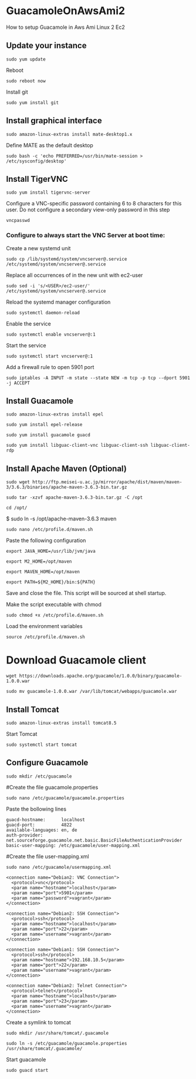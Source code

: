 # GuacamoleOnAwsAmi2
How to setup Guacamole in Aws Ami Linux 2 Ec2

## Update your instance

`sudo yum update`

Reboot

`sudo reboot now`

Install git

`sudo yum install git`

## Install graphical interface
`sudo amazon-linux-extras install mate-desktop1.x`

Define MATE as the default desktop

`sudo bash -c 'echo PREFERRED=/usr/bin/mate-session > /etc/sysconfig/desktop'`

## Install TigerVNC
`sudo yum install tigervnc-server`

Configure a VNC-specific password containing 6 to 8 characters for this user. Do not configure a secondary view-only password in this step

`vncpasswd`

### Configure to always start the VNC Server at boot time:

Create a new systemd unit

`sudo cp /lib/systemd/system/vncserver@.service /etc/systemd/system/vncserver@.service`

Replace all occurrences of <USER> in the new unit with ec2-user

`sudo sed -i 's/<USER>/ec2-user/' /etc/systemd/system/vncserver@.service`

Reload the systemd manager configuration

`sudo systemctl daemon-reload`

Enable the service

`sudo systemctl enable vncserver@:1`

Start the service

`sudo systemctl start vncserver@:1`

Add a firewall rule to open 5901 port

`sudo iptables -A INPUT -m state --state NEW -m tcp -p tcp --dport 5901 -j ACCEPT`
## Install Guacamole

`sudo amazon-linux-extras install epel`

`sudo yum install epel-release`

`sudo yum install guacamole guacd`

`sudo yum install libguac-client-vnc libguac-client-ssh libguac-client-rdp`

## Install Apache Maven (Optional)

`sudo wget http://ftp.meisei-u.ac.jp/mirror/apache/dist/maven/maven-3/3.6.3/binaries/apache-maven-3.6.3-bin.tar.gz`

`sudo tar -xzvf apache-maven-3.6.3-bin.tar.gz -C /opt`

`cd /opt/`

$ sudo ln -s /opt/apache-maven-3.6.3 maven

`sudo nano /etc/profile.d/maven.sh`

Paste the following configuration

`export JAVA_HOME=/usr/lib/jvm/java`

`export M2_HOME=/opt/maven`

`export MAVEN_HOME=/opt/maven`

`export PATH=${M2_HOME}/bin:${PATH}`

Save and close the file. This script will be sourced at shell startup.

Make the script executable with chmod

`sudo chmod +x /etc/profile.d/maven.sh`

Load the environment variables

`source /etc/profile.d/maven.sh`

# Download Guacamole client

`wget https://downloads.apache.org/guacamole/1.0.0/binary/guacamole-1.0.0.war`

`sudo mv guacamole-1.0.0.war /var/lib/tomcat/webapps/guacamole.war`

## Install Tomcat

`sudo amazon-linux-extras install tomcat8.5`

Start Tomcat

`sudo systemctl start tomcat`

## Configure Guacamole

`sudo mkdir /etc/guacamole`

#Create the file guacamole.properties

`sudo nano /etc/guacamole/guacamole.properties`

Paste the bollowing lines

```# Hostname and port of guacamole proxy
guacd-hostname:      localhost
guacd-port:          4822
available-languages: en, de
auth-provider: net.sourceforge.guacamole.net.basic.BasicFileAuthenticationProvider
basic-user-mapping: /etc/guacamole/user-mapping.xml
```

#Create the file user-mapping.xml

`sudo nano /etc/guacamole/usermapping.xml`

  <authorize username="USERNAME" password="PASSWORD">
    <!--
    <connection name="Debian2: RDP Connection">
      <protocol>rdp</protocol>
      <param name="hostname">localhost</param>
      <param name="port">3389</param>
    </connection>
    -->
 
    <connection name="Debian2: VNC Connection">
      <protocol>vnc</protocol>
      <param name="hostname">localhost</param>
      <param name="port">5901</param>
      <param name="password">vagrant</param>
    </connection>
 
    <connection name="Debian2: SSH Connection">
      <protocol>ssh</protocol>
      <param name="hostname">localhost</param>
      <param name="port">22</param>
      <param name="username">vagrant</param>
    </connection>
 
    <connection name="Debian1: SSH Connection">
      <protocol>ssh</protocol>
      <param name="hostname">192.168.10.5</param>
      <param name="port">22</param>
      <param name="username">vagrant</param>
    </connection>
 
    <connection name="Debian2: Telnet Connection">
      <protocol>telnet</protocol>
      <param name="hostname">localhost</param>
      <param name="port">23</param>
      <param name="username">vagrant</param>
    </connection>
  </authorize>
</user-mapping>

Create a symlink to tomcat

`sudo mkdir /usr/share/tomcat/.guacamole`

`sudo ln -s /etc/guacamole/guacamole.properties /usr/share/tomcat/.guacamole/`

Start guacamole

 `sudo guacd start`
